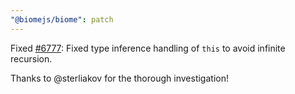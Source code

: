 ```yaml
---
"@biomejs/biome": patch
---
```


Fixed [#6777](https://github.com/biomejs/biome/issues/6777): Fixed type inference handling of `this` to avoid infinite recursion.

Thanks to @sterliakov for the thorough investigation!
